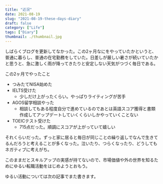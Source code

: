 ```yaml
---
title: "近況"
date: 2021-08-19
slug: "2021-08-19-these-days-diary"
draft: false
category: ["Life"]
tags: ["Diary"]
thumbnail: ./thumbnail.jpg
---
```


しばらくブログを更新してなかった。この2ヶ月なにをやっていたかというと、普通に暮らし、普通の在宅勤務をしていた。日差しが厳しい暑さが続いていたかと思うと、急に激しく雨が降ってきたりと安定しない天気がつづく毎日である。

この2ヶ月でやったこと

- つみたてNISA始めた
- IELTS受けた
  - 少しだけ上がったくらい。やっぱりライティングが苦手
- AGOS留学相談やった
  - 相談してもある程度自分で進めているのであとは英語スコア獲得と書類作成してアップデートしていくくらいしかやっていくことない
- TOEICテスト受けた
  - 715点だった。順調にスコアが上がっていて嬉しい



それくらいだった。ずっと家に居ると毎日が同じことの繰り返しでなんで生きてるんだろうと考えることが多くなった。泣いたり、つらくなったり、どうしてもネガティブに考えがち。

このままだとスキルアップの実感が持てないので、市場価値や外の世界を知るためにゆるい転職活動をはじめようとおもう。



ゆるい活動については次の記事でまた書きます。